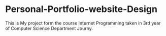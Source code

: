 # Personal-Portfolio-website-Design
This is My project form the course Internet Programming taken in 3rd year of Computer Science Department Journy.
